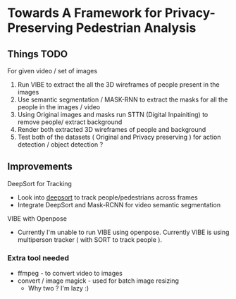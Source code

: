# Towards A Framework for Privacy-Preserving Pedestrian Analysis 

## Things TODO
For given video / set of images
1. Run VIBE to extract the all the 3D wireframes of people present in the images
2. Use semantic segmentation / MASK-RNN to extract the masks for all the people in the images / video
3. Using Original images and masks run STTN (Digital Inpainiting) to remove people/ extract background
4. Render both extracted 3D wireframes of people and background
5. Test both of the datasets ( Original and Privacy preserving ) for action detection / object detection ?

## Improvements 
DeepSort for Tracking
- Look into [deepsort](https://github.com/nwojke/deep_sort) to track people/pedestrians across frames 
- Integrate DeepSort and Mask-RCNN for video semantic segmentation

VIBE with Openpose
- Currently I'm unable to run VIBE using openpose. Currently VIBE is using multiperson tracker ( with SORT to track people ).

### Extra tool needed
- ffmpeg - to convert video to images
- convert / image magick - used for batch image resizing
    - Why two ? I'm lazy :)
